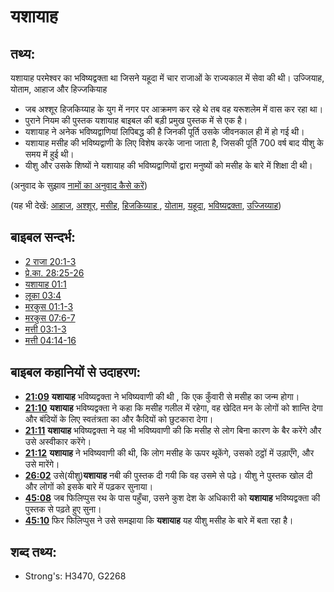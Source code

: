 # यशायाह #

## तथ्य: ##

यशायाह परमेश्वर का भविष्यद्वक्ता था जिसने यहूदा में चार राजाओं के राज्यकाल में सेवा की थी। उज्जियाह, योताम, आहाज और हिज्जकियाह

* जब अश्शूर हिजकिय्याह के युग में नगर पर आक्रमण कर रहे थे तब वह यरूशलेम में वास कर रहा था।
* पुराने नियम की पुस्तक यशायाह बाइबल की बड़ी प्रमुख पुस्तक में से एक है।
* यशायाह ने अनेक भविष्यद्वाणियां लिपिबद्ध की है जिनकी पूर्ति उसके जीवनकाल ही में हो गई थी।
* यशायाह मसीह की भविष्यद्वाणी के लिए विशेष करके जाना जाता है, जिसकी पूर्ति 700 वर्ष बाद यीशु के समय में हुई थी।
* यीशु और उसके शिष्यों ने यशायाह की भविष्यद्वाणियों द्वारा मनुष्यों को मसीह के बारे में शिक्षा दी थी। 

(अनुवाद के सुझाव [नामों का अनुवाद कैसे करें](rc://hi/ta/man/translate/translate-names))

(यह भी देखें: [आहाज](../names/ahaz.md), [अश्शूर](../names/assyria.md), [मसीह](../kt/christ.md), [हिजकिय्याह ](../names/hezekiah.md), [योताम](../names/jotham.md), [यहूदा](../names/kingdomofjudah.md), [भविष्यद्वक्ता](../kt/prophet.md), [उज्जिय्याह](../names/uzziah.md))

## बाइबल सन्दर्भ: ##

* [2 राजा 20:1-3](rc://hi/tn/help/2ki/20/01)
* [प्रे.का. 28:25-26](rc://hi/tn/help/act/28/25)
* [यशायाह 01:1](rc://hi/tn/help/isa/01/01)
* [लूका 03:4](rc://hi/tn/help/luk/03/04)
* [मरकुस 01:1-3](rc://hi/tn/help/mrk/01/01)
* [मरकुस 07:6-7](rc://hi/tn/help/mrk/07/06)
* [मत्ती 03:1-3](rc://hi/tn/help/mat/03/01)
* [मत्ती 04:14-16](rc://hi/tn/help/mat/04/14)

## बाइबल कहानियों से उदाहरण: ##

* __[21:09](rc://hi/tn/help/obs/21/09)__  __यशायाह__ भविष्यद्वक्ता ने भविष्यवाणी की थी , कि एक कुँवारी से मसीह का जन्म होगा।
* __[21:10](rc://hi/tn/help/obs/21/10)__ __यशायाह__ भविष्यद्वक्ता ने कहा कि मसीह गलील में रहेगा, वह खेदित मन के लोगों को शान्ति देगा और बंदियों के लिए स्वतंत्रता का और कैदियों को छुटकारा देगा। 
* __[21:11](rc://hi/tn/help/obs/21/11)__ __यशायाह__ भविष्यद्वक्ता ने यह भी भविष्यवाणी की कि मसीह से लोग बिना कारण के बैर करेंगे और उसे अस्वीकार करेंगे।
* __[21:12](rc://hi/tn/help/obs/21/12)__ __यशायाह__ ने भविष्यवाणी की थी, कि लोग मसीह के ऊपर थूकेंगे, उसको ठट्ठों में उड़ाएँगे, और उसे मारेंगे। 
* __[26:02](rc://hi/tn/help/obs/26/02)__ उसे(यीशु)__यशायाह__ नबी की पुस्तक दी गयी कि वह उसमे से पढ़े। यीशु ने पुस्तक खोल दी और लोगों को इसके बारे में पढ़कर सुनाया।
* __[45:08](rc://hi/tn/help/obs/45/08)__ जब फिलिप्पुस रथ के पास पहुँचा, उसने कुश देश के अधिकारी को __यशायाह__ भविष्यद्वक्ता की पुस्तक से पढ़ते हुए सुना।
* __[45:10](rc://hi/tn/help/obs/45/10)__ फिर फिलिप्पुस ने उसे समझाया कि __यशायाह__ यह यीशु मसीह के बारे में बता रहा है।

## शब्द तथ्य: ##

* Strong's: H3470, G2268
